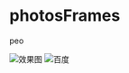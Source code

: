 # photosFrames
peo

![效果图](https://github.com/youyuanme/photosFrames/device-2016-10-31-175503_3-446.gif)
![百度](http://www.baidu.com/img/bdlogo.png)
